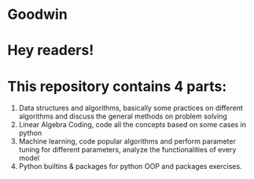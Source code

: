 # Goodwin

# Hey readers!
# This repository contains 4 parts:
1. Data structures and algorithms, basically some practices on different algorithms and discuss the general methods on problem solving
2. Linear Algebra Coding, code all the concepts based on some cases in python
3. Machine learning, code popular algorithms and perform parameter tuning for different parameters, analyze the functionalities of every model
4. Python builtins & packages for python OOP and packages exercises.
